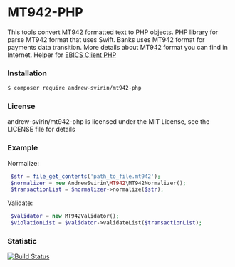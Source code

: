 # MT942-PHP
This tools convert MT942 formatted text to PHP objects. PHP library for parse MT942 format that uses Swift.
Banks uses MT942 format for payments data transition.
More details about MT942 format you can find in Internet.
Helper for [EBICS Client PHP](https://github.com/andrew-svirin/ebics-client-php)

### Installation
```bash
$ composer require andrew-svirin/mt942-php
```

### License
andrew-svirin/mt942-php is licensed under the MIT License, see the LICENSE file for details

### Example
Normalize:
```php
 $str = file_get_contents('path_to_file.mt942');
 $normalizer = new AndrewSvirin\MT942\MT942Normalizer();
 $transactionList = $normalizer->normalize($str);
```
Validate:
```php      
 $validator = new MT942Validator();
 $violationList = $validator->validateList($transactionList);
```

### Statistic
[![Build Status](https://travis-ci.org/andrew-svirin/mt942-php.svg?branch=master)](https://travis-ci.com/andrew-svirin/mt942-php)
